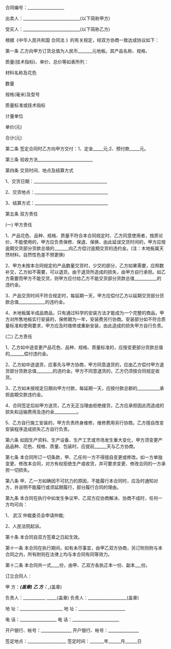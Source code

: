 
 


合同编号：__________________


出卖人：____________________________(以下简称甲方)


受买人：____________________________(以下简称乙方)


根据《中华人民共和国
合同法
》的有关规定，经双方协商一致达成协议如下：


第一条 乙方向甲方订货总值为人民币_______元地板。其产品名称、规格、


质量(技术指标)、单价、总价等如表所列：


材料名称及花色


数量


规格(毫米)及型号


质量标准或技术指标


计量单位


单价(元)


合计(元)


第二条 签定合同时乙方向甲方交付：1、定金_____元;2、预付款_____元。


第三条 验收方法___________________________


第四条 交货时间、地点及结算方式


1、交货日期：____________________________________


2、交货地点：____________________________________


3、结算方式：____________________________________


第五条 双方责任


(一) 甲方责任


1、产品花色、品种、规格、质量不符合本合同规定时、乙方同意使用者，按质论价，不能使用的，甲方应负责保修、保退、保换、由此延误交货时间的，甲方应按逾期交货部分货款总值的_______向乙方偿讨逾期交货的违约金。(注：木地板属天然材料，自然性色差不预更换)


2、甲方未按本合同规定的产品数量交货时，少交的部分，乙方如果需要，应照数补交，乙方如不需要，可以退货。由于退货所造成的损失，由甲方自行承担。如乙方需要而甲方不能交货，则甲方应付给乙方不能交货部分货款总值___________的违约金。


3、产品交货时间不符合规定时，每延期一天，甲方应偿付乙方以延期交货部分货款总值_____________的违约金。


4、木地板属半成品商品，只有通过科学的安装方法才能成为一个完整的商品，甲方对所售地板实行安装的，保修期为一年，安装费另行协商。安装部分如不符合质量标准和使用要求，甲方应及时维修或重新安装，由此造成的损失甲方自行负责。


(二) 乙方责任


1、乙方如中途变更产品花色、品种、规格、质量标准的，应按变更部分货款总值的_______偿付违约金。


2、乙方如中途退货，应事先与甲方协商，甲方同意退货的，应由乙方偿付甲方退货部分货款总值________的违约金。甲方不同意退货的，乙方仍须按合同规定收货。


3、乙方如未按规定日期向甲方付款，每延期一天，应按付款总额的___________承担逾期交款违约金。


4、合同签定后如甲方送货，乙方无正当理由拒绝接货，乙方应承担因此而造成的损失和运输费用及违约金___________。


5、乙方自行施工安装的，甲方负责终身维修，维修费用另行协商。乙方擅自改变安装程序造成损失乙方自行负责。


第六条 如因生产资料、生产设备、生产工艺或市场发生重大变化，甲方须变更产品品种、花色、规格、质量、包装时，应提前______天与乙方协商。


第七条 本合同所订一切条款，甲、乙任何一方不得擅自变更或修改。如一方单独变更、修改本合同，对方有权拒绝生产或收货，并可要求变更、修改合同的一方承担一切损失。


第八条 甲、乙一方如确因不可抗力的原因，不能履行本合同时，应及时通知对方，并说明不能履行或须延期履行，部分履行合同的理由。


第九条 本合同在执行中如发生争议甲、乙双方应协商解决、协商不成时，任何一方均可向：


1、
武汉
仲裁委员会申请仲裁;


2、人民法院起诉。


第十条 本合同自双方签章之日起生效。


第十一条 本合同在执行期间，如有未尽事宜，由甲乙双方协商，另订附则附与本合同之内，所有附则在法律上均与本合同有同等效力。


第十二条 本合同共一式____份，由甲、乙双方各执正本一份、副本___份。


订立合同人：


甲 方：_________________(盖章) 乙 方：__________________(盖章)


负责人：___________ _____(盖章) 负责人：___________________(盖章)


地 址：_____________________ 地 址：_______________________


电 话：__________________ 电 话：_______________________


开户银行、帐号：_______________ 开户银行、帐号：_______________


签定地点：___________________ 签定时间：_______年______月______日




 


 

 
 
 
 
 
  


  
 

  


  


  
 
 
 
 

